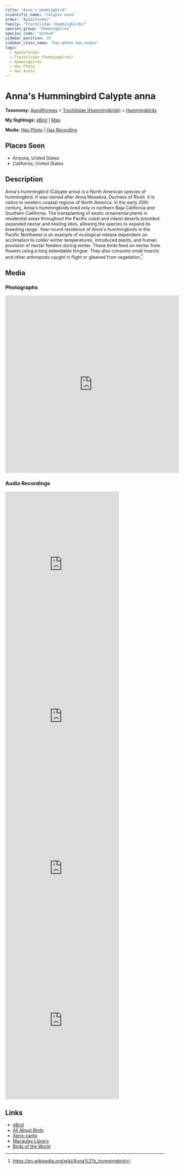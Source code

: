 ```yaml
---
title: "Anna's Hummingbird"
scientific_name: "Calypte anna"
order: "Apodiformes"
family: "Trochilidae (Hummingbirds)"
species_group: "Hummingbirds"
species_code: "annhum"
sidebar_position: 20
sidebar_class_name: "has-photo has-audio"
tags: 
  - Apodiformes
  - Trochilidae (Hummingbirds)
  - Hummingbirds
  - Has Photo
  - Has Audio
---
```


# Anna's Hummingbird <span className='sci_name'>Calypte anna</span>

**Taxonomy:** [Apodiformes](/tags/apodiformes) > [Trochilidae (Hummingbirds)](/tags/trochilidae-hummingbirds) > [Hummingbirds](/tags/hummingbirds)

**My Sightings:** [eBird](https://ebird.org/lifelist?r=world&time=life&spp=annhum) | [Map](/map?species_code=annhum)

**Media**: [Has Photo](https://media.ebird.org/catalog?userId=USER4436073&taxonCode=annhum&mediaType=photo&view=grid) | [Has Recording](https://media.ebird.org/catalog?userId=USER4436073&taxonCode=annhum&mediaType=audio&view=grid)

## Places Seen

* Arizona, United States
* California, United States

## Description
Anna's hummingbird (Calypte anna) is a North American species of hummingbird. It was named after Anna Masséna, Duchess of Rivoli.
It is native to western coastal regions of North America. In the early 20th century, Anna's hummingbirds bred only in northern Baja California and Southern California. The transplanting of exotic ornamental plants in residential areas throughout the Pacific coast and inland deserts provided expanded nectar and nesting sites, allowing the species to expand its breeding range. Year-round residence of Anna's hummingbirds in the Pacific Northwest is an example of ecological release dependent on acclimation to colder winter temperatures, introduced plants, and human provision of nectar feeders during winter.
These birds feed on nectar from flowers using a long extendable tongue. They also consume small insects and other arthropods caught in flight or gleaned from vegetation.[^1]

[^1]: https://en.wikipedia.org/wiki/Anna%27s_hummingbird

## Media
### Photographs
<iframe src="https://macaulaylibrary.org/asset/627869182/embed" width="550" height="560" frameborder="0" allowfullscreen></iframe>

### Audio Recordings
<iframe src="https://macaulaylibrary.org/asset/627219266/embed" width="360" height="480" frameborder="0" allowfullscreen></iframe>
<iframe src="https://macaulaylibrary.org/asset/626917191/embed" width="360" height="480" frameborder="0" allowfullscreen></iframe>
<iframe src="https://macaulaylibrary.org/asset/626843418/embed" width="360" height="480" frameborder="0" allowfullscreen></iframe>
<iframe src="https://macaulaylibrary.org/asset/626583047/embed" width="360" height="480" frameborder="0" allowfullscreen></iframe>

## Links
* [eBird](https://ebird.org/species/annhum) 
* [All About Birds](https://www.allaboutbirds.org/guide/annhum) 
* [Xeno-canto](https://www.xeno-canto.org/species/calypte-anna) 
* [Macaulay Library](https://search.macaulaylibrary.org/catalog?taxonCode=annhum&sort=rating_rank_desc)
* [Birds of the World](https://birdsoftheworld.org/bow/species/annhum)

